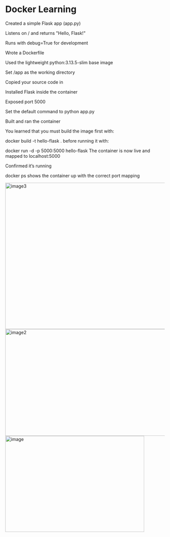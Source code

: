 # Docker Learning 
Created a simple Flask app (app.py)

Listens on / and returns "Hello, Flask!"

Runs with debug=True for development

Wrote a Dockerfile

Used the lightweight python:3.13.5-slim base image

Set /app as the working directory

Copied your source code in

Installed Flask inside the container

Exposed port 5000

Set the default command to python app.py

Built and ran the container

You learned that you must build the image first with:


docker build -t hello-flask .
before running it with:

docker run -d -p 5000:5000 hello-flask
The container is now live and mapped to localhost:5000

Confirmed it’s running

docker ps shows the container up with the correct port mapping

<img width="861" height="463" alt="image3" src="https://github.com/user-attachments/assets/83db336f-08a2-44e2-88cd-8a42266fff9d" />
<img width="641" height="338" alt="image2" src="https://github.com/user-attachments/assets/f42950da-fde2-4c40-ab0d-1a8ea07f739e" />
<img width="439" height="304" alt="image" src="https://github.com/user-attachments/assets/021c019a-439f-43cd-a4e8-14b96c3a5a52" />
